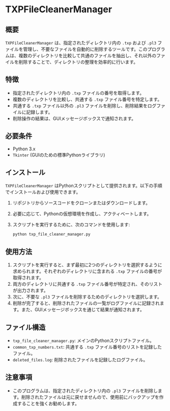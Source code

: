 # TXPFileCleanerManager

## 概要
`TXPFileCleanerManager` は、指定されたディレクトリ内の `.txp` および `.pl3` ファイルを管理し、不要なファイルを自動的に削除するツールです。このプログラムは、複数のディレクトリを比較して共通のファイルを抽出し、それ以外のファイルを削除することで、ディレクトリの整理を効率的に行います。

## 特徴
- 指定されたディレクトリ内の `.txp` ファイルの番号を取得します。
- 複数のディレクトリを比較し、共通する `.txp` ファイル番号を特定します。
- 共通する `.txp` ファイル以外の `.pl3` ファイルを削除し、削除結果をログファイルに記録します。
- 削除操作の結果は、GUIメッセージボックスで通知されます。

## 必要条件
- Python 3.x
- `Tkinter` (GUIのための標準Pythonライブラリ)

## インストール
`TXPFileCleanerManager` はPythonスクリプトとして提供されます。以下の手順でインストールおよび使用できます。

1. リポジトリからソースコードをクローンまたはダウンロードします。
2. 必要に応じて、Pythonの仮想環境を作成し、アクティベートします。
3. スクリプトを実行するために、次のコマンドを使用します:

   ```bash
   python txp_file_cleaner_manager.py
   ```

## 使用方法
1. スクリプトを実行すると、まず最初に2つのディレクトリを選択するように求められます。それぞれのディレクトリに含まれる `.txp` ファイルの番号が取得されます。
2. 両方のディレクトリに共通する `.txp` ファイル番号が特定され、そのリストが出力されます。
3. 次に、不要な `.pl3` ファイルを削除するためのディレクトリを選択します。
4. 削除が完了すると、削除されたファイルの一覧がログファイルに記録されます。また、GUIメッセージボックスを通じて結果が通知されます。

## ファイル構造
- `txp_file_cleaner_manager.py`: メインのPythonスクリプトファイル。
- `common_txp_numbers.txt`: 共通する `.txp` ファイル番号のリストを記録したファイル。
- `deleted_files.log`: 削除されたファイルを記録したログファイル。

## 注意事項
- このプログラムは、指定されたディレクトリ内の `.pl3` ファイルを削除します。削除されたファイルは元に戻せませんので、使用前にバックアップを作成することを強くお勧めします。